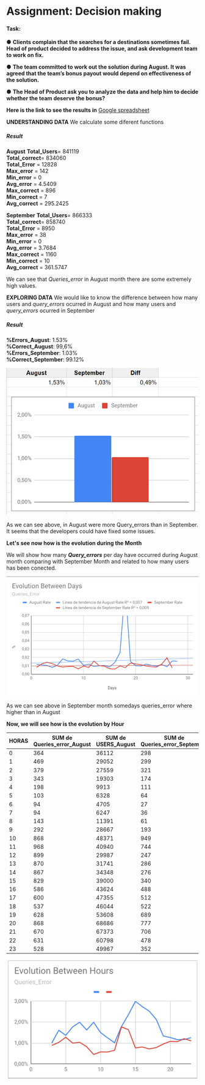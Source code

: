# **Assignment: Decision making**
#### **Task:**
 ● **Clients complain that the searches for a destinations sometimes fail. Head of product decided to address the issue, and ask development team to work on fix.** 
 
● **The team committed to work out the solution during August. It was agreed that the team’s bonus payout would depend on effectiveness of the solution.**  

● **The Head of Product ask you to analyze the data and help him to decide whether the team deserve the bonus?**

**Here is the link to see the results in** [Google spreadsheet](https://docs.google.com/spreadsheets/d/194XMaTDwEYE6okEWqFwytMPnsHCGDEFv1gxR9r7wTAg/edit?usp=sharing)

**UNDERSTANDING DATA**
We calculate some diferent functions
##### **Result**
**August**
**Total_Users**= 841119  
**Total_correct**= 834060  
**Total_Error** = 12828  
**Max_error** = 142  
**Min_error** = 0  
**Avg_error** = 4.5409  
**Max_correct** = 896  
**Min_correct** = 7   
**Avg_correct** = 295.2425  


**September**
**Total_Users**= 866333  
**Total_correct**= 858740  
**Total_Error** = 8950  
**Max_error** = 38  
**Min_error** = 0  
**Avg_error** = 3.7684  
**Max_correct** = 1160  
**Min_correct** = 10   
**Avg_correct** = 361.5747  

We can see that *Queries_error* in August month there are some extremely high values. 

**EXPLORING DATA**
We would like to know the difference between how many users and *query_errors* ocurred in August and how many users and *query_errors* ocurred in September

##### **Result**
**%Errors_August**: 1.53%     
**%Correct_August**: 99,6%  
**%Errors_September**: 1.03%     
**%Correct_September**: 99.12%  

![Gráfica](https://github.com/Lidiamasso/DAM19/blob/master/Decision%20Making/Images/%25Queries_Error%20by%20Month.Excel.PNG?raw=true)

As we can see above, in August were more Query_errors than in September. It seems that the developers could have fixed some issues.

**Let's see now how is the evolution during the Month**


 We will show how many ***Query_errors*** per day have occurred during August month comparing with September Month and related to how many users has been conected.


![Gráfica](https://github.com/Lidiamasso/DAM19/blob/master/Decision%20Making/Images/%25%20Queries_Error%20by%20Day.Excel.PNG?raw=true)

As we can see above in September month somedays queries_error where higher than in August

**Now, we will see how is the evolution by Hour**

HORAS | SUM de Queries_error_August | SUM de USERS_August | SUM de Queries_error_September | SUM de USERS_August | August Rate | September Rate
--|--|--|--|--|--|--
0|	364|	36112|	298|	33434|	1,01%	|0,89%
1|	469	|29052	|299	|28845	|1,61%	|1,04%
2|	379|	27559	|321	|25048	|1,38%	|1,28%
3|	343	|19303|	174	|17351	|1,78%	|1,00%
4|	198|	9913	|111	|10683	|2,00%	|1,04%
5|	103	|6328	|64	|7697	|1,63%	|0,83%
6|	94	|4705	|27	|5868	|2,00%	|0,46%
7|	94	|6247	|36	|6199	|1,50%	|0,58%
8|	143	|11391|	61|	10615|	1,26%	|0,57%
9|	292	|28667	|193|	29280|	1,02%	|0,66%
10|	868	|48371	|949|	53390|	1,79%	|1,78%
11|	968	|40940	|744	|45366	|2,36%	|1,64%
12|	899	|29987	|247	|32030	|3,00%	|0,77%
13|	870	|31741	|286	|35049	|2,74%	|0,82%
14|	867	|34348	|276	|38094	|2,52%	|0,72%
15|	829	|39000	|340	|43006	|2,13%	|0,79%
16|	586	|43624	|488	|50873	|1,34%	|0,96%
17|	600	|47355	|512	|47127	|1,27%	|1,09%
18|	537	|46044	|522	|48834	|1,17%	|1,07%
19|	628	|53608	|689	|56769	|1,17%	|1,21%
20|	868	|68686	|777	|69989	|1,26%	|1,11%
21|	670	|67373	|706	|67442	|0,99%	|1,05%
22|	631	|60798	|478	|58249	|1,04%	|0,82%
23|	528	|49967	|352	|45095	|1,06%	|0,78%


![Gráfica](https://github.com/Lidiamasso/DAM19/blob/master/Decision%20Making/Images/%25%20Queries_Error%20by%20Hours.Excel.PNG?raw=true)


















 


